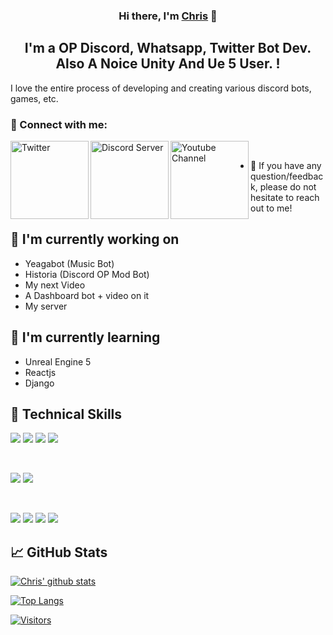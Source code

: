 
<h3 align="center">
Hi there, I'm <a href="https://www.youtube.com/channel/UCgBkvlymJN38qFTDqSDIJhA" target="_blank" rel="noreferrer">Chris</a> 👋
</h3>

<h2 align="center">
I'm a OP Discord, Whatsapp, Twitter Bot Dev. Also A Noice Unity And Ue 5 User. !
</h2> 

I love the entire process of developing and creating various discord bots, games, etc.

### 🤝 Connect with me:

<a href="https://twitter.com/ChrisCoder69"><img align="left" src="https://img.shields.io/badge/Twitter-%231DA1F2.svg?style=for-the-badge&logo=Twitter&logoColor=white" alt="Twitter" width="125"/></a>
<a href="https://discord.gg/Jj9PXZ7tyN"><img align="left" src="https://img.shields.io/badge/%3CServer%3E-%237289DA.svg?style=for-the-badge&logo=discord&logoColor=white" alt="Discord Server" width="125"/></a>
<a href="https://www.youtube.com/channel/UCgBkvlymJN38qFTDqSDIJhA"><img align="left" src="https://img.shields.io/badge/YouTube-%23FF0000.svg?style=for-the-badge&logo=YouTube&logoColor=white" alt="Youtube Channel" width="125"/></a>
</br>
- 💬 If you have any question/feedback, please do not hesitate to reach out to me!

## 🔭 I'm currently working on

- Yeagabot (Music Bot)
- Historia (Discord OP Mod Bot)
- My next Video
- A Dashboard bot + video on it
- My server

## 🌱 I'm currently learning

- Unreal Engine 5
- Reactjs
- Django

## 💼 Technical Skills

![](https://img.shields.io/badge/Code-React-informational?style=flat&logo=react&color=61DAFB)
![](https://img.shields.io/badge/Code-JavaScript-informational?style=flat&logo=JavaScript&color=F7DF1E)
![](https://img.shields.io/badge/Code-Ruby-informational?style=flat&logo=Ruby&color=CC342D)
![](https://img.shields.io/badge/Code-HTML5-informational?style=flat&logo=HTML5&color=E34F26)

</br>

![](https://img.shields.io/badge/Style-CSS3-informational?style=flat&logo=CSS3&color=1572B6)
![](https://img.shields.io/badge/Style-styled--components-informational?style=flat&logo=styled-components&color=DB7093)


</br>

![](https://img.shields.io/badge/Tools-NPM-informational?style=flat&logo=NPM&color=CB3837)
![](https://img.shields.io/badge/Tools-Heroku-informational?style=flat&logo=Heroku&color=430098)
![](https://img.shields.io/badge/Tools-Git-informational?style=flat&logo=Git&color=F05032)
![](https://img.shields.io/badge/Tools-GitHub-informational?style=flat&logo=GitHub&color=181717)

## 📈 GitHub Stats 

[![Chris' github stats](https://github-readme-stats.vercel.app/api?username=TheChrisIsHere)](https://github.com/TheChrisIsHere)

[![Top Langs](https://github-readme-stats.vercel.app/api/top-langs/?username=TheChrisIsHere&layout=compact)](https://github.com/TheChrisIsHere)

[![Visitors](https://visitor-badge.glitch.me/badge?page_id=TheChrisIsHere.TheChrisIsHere)](https://www.youtube.com/channel/UCgBkvlymJN38qFTDqSDIJhA)
